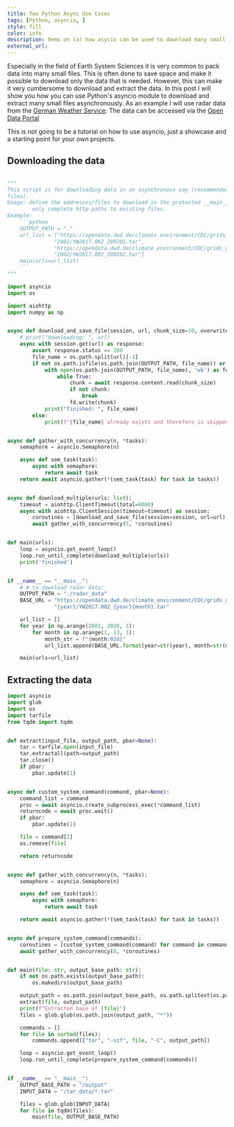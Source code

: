 ```yaml
---
title: Two Python Async Use Cases
tags: [Python, asyncio, ]
style: fill
color: info
description: Demo on (a) how asycio can be used to download many small files and (b) how they can be extracted.
external_url:
---
```


Especially in the field of Earth System Sciences it is very common to pack data into many small files. This is often done
to save space and make it possible to download only the data that is needed. However, this can make it very cumbersome to
download and extract the data. In this post I will show you how you can use Python's asyncio module to download and extract
many small files asynchronously. As an example I will use radar data from the [German Weather Service](https://www.dwd.de).
The data can be accessed via the [Open Data Portal](https://opendata.dwd.de/)

This is not going to be a tutorial on how to use asyncio, just a showcase and a starting point for your own projects.

## Downloading the data

```python

"""
This script is for downloading data in an asynchronous way (recommended if you have to download a lot of
files).
Usage: define the addresses/files to download in the protected __main__ part so that `url_list` contains
        only complete http-paths to existing files.
Example:
    ```python
    OUTPUT_PATH = "."
    url_list = ["https://opendata.dwd.de/climate_environment/CDC/grids_germany/5_minutes/radolan/reproc/2017_002/bin/" \
               "2002/YW2017.002_200201.tar",
               "https://opendata.dwd.de/climate_environment/CDC/grids_germany/5_minutes/radolan/reproc/2017_002/bin/" \
               "2002/YW2017.002_200202.tar"]
    main(urls=url_list)
    ```
"""

import asyncio
import os

import aiohttp
import numpy as np


async def download_and_save_file(session, url, chunk_size=10, overwrite=True):
    # print("downloading: ", url)
    async with session.get(url) as response:
        assert response.status == 200
        file_name = os.path.split(url)[-1]
        if not os.path.isfile(os.path.join(OUTPUT_PATH, file_name)) or overwrite:
            with open(os.path.join(OUTPUT_PATH, file_name), 'wb') as fd:
                while True:
                    chunk = await response.content.read(chunk_size)
                    if not chunk:
                        break
                    fd.write(chunk)
            print("finished: ", file_name)
        else:
            print(f"{file_name} already exists and therefore is skipped")


async def gather_with_concurrency(n, *tasks):
    semaphore = asyncio.Semaphore(n)

    async def sem_task(task):
        async with semaphore:
            return await task
    return await asyncio.gather(*(sem_task(task) for task in tasks))


async def download_multiple(urls: list):
    timeout = aiohttp.ClientTimeout(total=6000)
    async with aiohttp.ClientSession(timeout=timeout) as session:
        coroutines = [download_and_save_file(session=session, url=url) for url in urls]
        await gather_with_concurrency(5, *coroutines)


def main(urls):
    loop = asyncio.get_event_loop()
    loop.run_until_complete(download_multiple(urls))
    print('finished')


if __name__ == "__main__":
    # # to download radar data:
    OUTPUT_PATH = "./radar_data"
    BASE_URL = "https://opendata.dwd.de/climate_environment/CDC/grids_germany/5_minutes/radolan/reproc/2017_002/bin/" \
               "{year}/YW2017.002_{year}{month}.tar"

    url_list = []
    for year in np.arange(2001, 2020, 1):
        for month in np.arange(1, 13, 1):
            month_str = f"{month:02d}"
            url_list.append(BASE_URL.format(year=str(year), month=str(month_str)))

    main(urls=url_list)
```

## Extracting the data

```python
import asyncio
import glob
import os
import tarfile
from tqdm import tqdm


def extract(input_file, output_path, pbar=None):
    tar = tarfile.open(input_file)
    tar.extractall(path=output_path)
    tar.close()
    if pbar:
        pbar.update(1)


async def custom_system_command(command, pbar=None):
    command_list = command
    proc = await asyncio.create_subprocess_exec(*command_list)
    returncode = await proc.wait()
    if pbar:
        pbar.update(1)

    file = command[2]
    os.remove(file)

    return returncode


async def gather_with_concurrency(n, *tasks):
    semaphore = asyncio.Semaphore(n)

    async def sem_task(task):
        async with semaphore:
            return await task

    return await asyncio.gather(*(sem_task(task) for task in tasks))


async def prepare_system_command(commands):
    coroutines = [custom_system_command(command) for command in commands]
    await gather_with_concurrency(8, *coroutines)


def main(file: str, output_base_path: str):
    if not os.path.exists(output_base_path):
        os.makedirs(output_base_path)

    output_path = os.path.join(output_base_path, os.path.splitext(os.path.basename(file))[0])
    extract(file, output_path)
    print(f"Extracted base of {file}")
    files = glob.glob(os.path.join(output_path, "*"))

    commands = []
    for file in sorted(files):
        commands.append(["tar", "-xzf", file, "-C", output_path])

    loop = asyncio.get_event_loop()
    loop.run_until_complete(prepare_system_command(commands))


if __name__ == "__main__":
    OUTPUT_BASE_PATH = "/output"
    INPUT_DATA = "/tar_data/*.tar"

    files = glob.glob(INPUT_DATA)
    for file in tqdm(files):
        main(file, OUTPUT_BASE_PATH)
```
